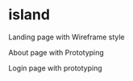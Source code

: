 # island
Landing page with Wireframe style
<link src="https://github.com/jasszz/island/blob/master/Image/LandingPage.png">

About page with Prototyping 
<link src="https://github.com/jasszz/island/blob/master/Image/About.png">

Login page with prototyping
<link src="https://github.com/jasszz/island/blob/master/Image/Login.png">
